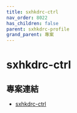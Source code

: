 ```yaml
---
title: sxhkdrc-ctrl
nav_order: 8022
has_children: false
parent: sxhkdrc-profile
grand_parent: 專案
---
```


# sxhkdrc-ctrl


## 專案連結

* [sxhkdrc-ctrl](https://github.com/samwhelp/note-about-bspwm/tree/gh-pages/_demo/project/sxhkdrc-profile/sxhkdrc-ctrl)
